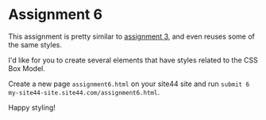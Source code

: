 # Assignment 6

This assignment is pretty similar to [assignment 3](/assignments/3), and even reuses some of the same styles.

I'd like for you to create several elements that have styles related to the CSS Box Model.

Create a new page `assignment6.html` on your site44 site and run `submit 6 my-site44-site.site44.com/assignment6.html`.

Happy styling!
